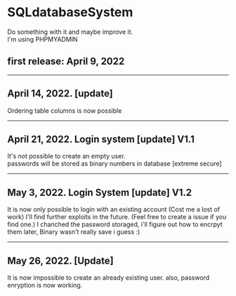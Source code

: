 # SQLdatabaseSystem 
Do something with it and maybe improve it.<br>
I'm using PHPMYADMIN

first release: April 9, 2022
--
_____________
April 14, 2022. [update]
--
Ordering table columns is now possible
_____________
April 21, 2022. Login system [update] V1.1
--
It's not possible to create an empty user.<br>
passwords will be stored as binary numbers in database [extreme secure]<br>
_____________
May 3, 2022. Login System [update] V1.2
--
It is now only possible to login with an existing account (Cost me a lost of work)
I'll find further exploits in the future. (Feel free to create a issue if you find one.)
I chanched the password storaged, i'll figure out how to encrpyt them later, Binary wasn't really save i guess :)
_____________
May 26, 2022. [Update]
--
It is now impossible to create an already existing user.
also, password enryption is now working.
